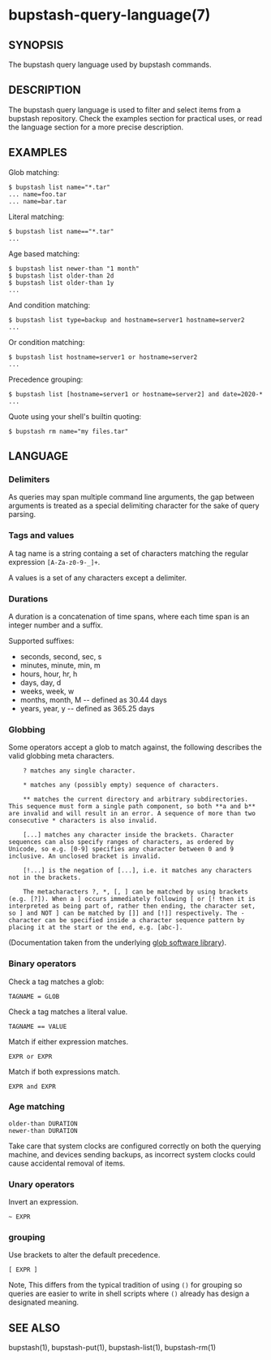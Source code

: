 bupstash-query-language(7)
==========================

## SYNOPSIS

The bupstash query language used by bupstash commands.

## DESCRIPTION

The bupstash query language is used to filter and select items from a bupstash repository. Check 
the examples section for practical uses, or read the language section for a more precise description.

## EXAMPLES

Glob matching:
```
$ bupstash list name="*.tar"
... name=foo.tar
... name=bar.tar
```

Literal matching:
```
$ bupstash list name=="*.tar"
...
```

Age based matching:

```
$ bupstash list newer-than "1 month"
$ bupstash list older-than 2d
$ bupstash list older-than 1y
...
```

And condition matching:
```
$ bupstash list type=backup and hostname=server1 hostname=server2
...
```

Or condition matching:
```
$ bupstash list hostname=server1 or hostname=server2
...
```

Precedence grouping:
```
$ bupstash list [hostname=server1 or hostname=server2] and date=2020-* 
...
```

Quote using your shell's builtin quoting:

```
$ bupstash rm name="my files.tar"
```

## LANGUAGE

### Delimiters

As queries may span multiple command line arguments, the gap between arguments is treated as a special
delimiting character for the sake of query parsing.

### Tags and values

A tag name is a string containg a set of characters matching the regular
expression ```[A-Za-z0-9-_]+```.

A values is a set of any characters except a delimiter.

### Durations

A duration is a concatenation of time spans, where each time span is an integer number and a suffix.

Supported suffixes:

- seconds, second, sec, s
- minutes, minute, min, m
- hours, hour, hr, h
- days, day, d
- weeks, week, w
- months, month, M -- defined as 30.44 days
- years, year, y -- defined as 365.25 days

### Globbing

Some operators accept a glob to match against, the following describes the valid globbing meta characters.

```
    ? matches any single character.

    * matches any (possibly empty) sequence of characters.

    ** matches the current directory and arbitrary subdirectories. This sequence must form a single path component, so both **a and b** are invalid and will result in an error. A sequence of more than two consecutive * characters is also invalid.

    [...] matches any character inside the brackets. Character sequences can also specify ranges of characters, as ordered by Unicode, so e.g. [0-9] specifies any character between 0 and 9 inclusive. An unclosed bracket is invalid.

    [!...] is the negation of [...], i.e. it matches any characters not in the brackets.

    The metacharacters ?, *, [, ] can be matched by using brackets (e.g. [?]). When a ] occurs immediately following [ or [! then it is interpreted as being part of, rather then ending, the character set, so ] and NOT ] can be matched by []] and [!]] respectively. The - character can be specified inside a character sequence pattern by placing it at the start or the end, e.g. [abc-].
```

(Documentation taken from the underlying [glob software library](https://docs.rs/glob/0.3.0/glob/struct.Pattern.html)).

### Binary operators

Check a tag matches a glob:

```
TAGNAME = GLOB
```

Check a tag matches a literal value.

```
TAGNAME == VALUE
```

Match if either expression matches.
```
EXPR or EXPR
```

Match if both expressions match.

```
EXPR and EXPR
```

### Age matching

```
older-than DURATION
newer-than DURATION
```

Take care that system clocks are configured correctly on both the querying machine, and devices sending backups, as incorrect
system clocks could cause accidental removal of items.

### Unary operators

Invert an expression.

```
~ EXPR
```


### grouping

Use brackets to alter the default precedence.
```
[ EXPR ]
```

Note, This differs from the typical tradition of using `()` for grouping so queries are
easier to write in shell scripts where `()` already has design a designated meaning.

## SEE ALSO

bupstash(1), bupstash-put(1), bupstash-list(1), bupstash-rm(1)
